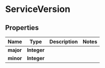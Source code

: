
# ServiceVersion

## Properties
Name | Type | Description | Notes
------------ | ------------- | ------------- | -------------
**major** | **Integer** |  | 
**minor** | **Integer** |  | 



